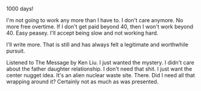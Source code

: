 1000 days!

I'm not going to work any more than I have to. I don't care anymore. No more free overtime. If I don't get paid beyond 40, then I won't work beyond 40. Easy peasey. I'll accept being slow and not working hard.

I'll write more. That is still and has always felt a legitimate and worthwhile pursuit.

Listened to The Message by Ken Liu. I just wanted the mystery. I didn't care about the father daughter relationship. I don't need that shit. I just want the center nugget idea. It's an alien nuclear waste site. There. Did I need all that wrapping around it? Certainly not as much as was presented.
